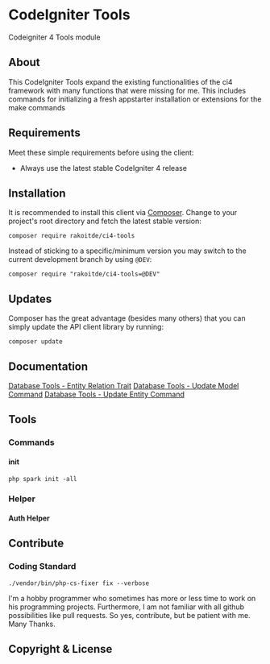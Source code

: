 # CodeIgniter Tools
 Codeigniter 4 Tools module

## About

This CodeIgniter Tools expand the existing functionalities of the ci4 framework with many functions that were missing for me. This includes commands for initializing a fresh appstarter installation or extensions for the make commands

## Requirements

Meet these simple requirements before using the client:

-   Always use the latest stable CodeIgniter 4 release

## Installation

It is recommended to install this client via [Composer](https://getcomposer.org/). Change to your project's root directory and fetch the latest stable version:

~~~ {.bash}
composer require rakoitde/ci4-tools
~~~

Instead of sticking to a specific/minimum version you may switch to the current development branch by using `@DEV`:

~~~ {.bash}
composer require "rakoitde/ci4-tools=@DEV"
~~~

## Updates

Composer has the great advantage (besides many others) that you can simply update the API client library by running:

~~~ {.bash}
composer update
~~~

## Documentation

[Database Tools - Entity Relation Trait](ENTITYRELATIONTRAIT.md)
[Database Tools - Update Model Command](UPDATEMODELCOMMAND.md)
[Database Tools - Update Entity Command](UPDATEENTITYCOMMAND.md)

## Tools

### Commands

#### init

~~~ {.bash}
php spark init -all
~~~



### Helper

#### Auth Helper

## Contribute

### Coding Standard

~~~ {.bash}
./vendor/bin/php-cs-fixer fix --verbose
~~~

I'm a hobby programmer who sometimes has more or less time to work on his programming projects. Furthermore, I am not familiar with all github possibilities like pull requests. So yes, contribute, but be patient with me. Many Thanks.

## Copyright & License

